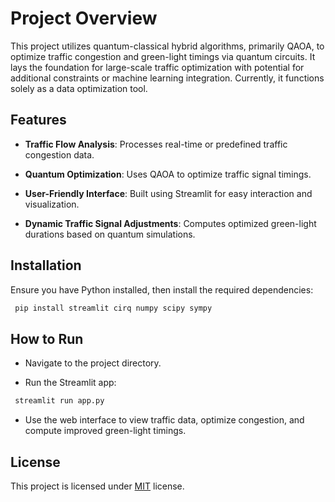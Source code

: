# Project Overview

This project utilizes quantum-classical hybrid algorithms, primarily QAOA, to optimize traffic congestion and green-light timings via quantum circuits. It lays the foundation for large-scale traffic optimization with potential for additional constraints or machine learning integration. Currently, it functions solely as a data optimization tool.


## Features

- **Traffic Flow Analysis**: Processes real-time or predefined traffic congestion data.

- **Quantum Optimization**: Uses QAOA to optimize traffic signal timings.

- **User-Friendly Interface**: Built using Streamlit for easy interaction and visualization.

- **Dynamic Traffic Signal Adjustments**: Computes optimized green-light durations based on quantum simulations.


## Installation

Ensure you have Python installed, then install the required dependencies:
```python
 pip install streamlit cirq numpy scipy sympy
```
## How to Run

- Navigate to the project directory.

- Run the Streamlit app:
```python
 streamlit run app.py
```

- Use the web interface to view traffic data, optimize congestion, and compute improved green-light timings.

## License

This project is licensed under [MIT](https://choosealicense.com/licenses/mit/) license.
